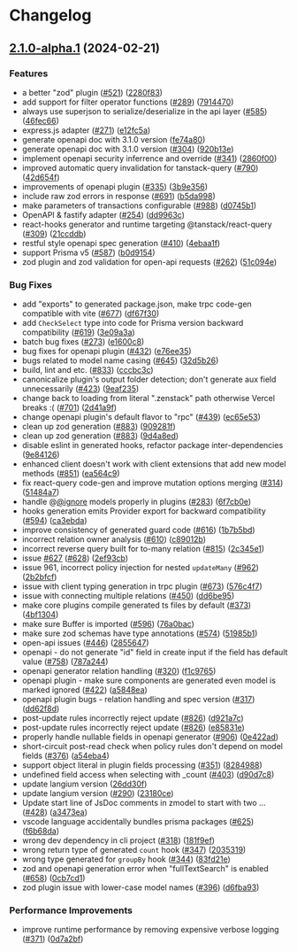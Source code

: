 # Changelog

## [2.1.0-alpha.1](https://github.com/zenstackhq/zenstack/compare/OpenAPI_Plugin-v2.0.0-alpha.1...OpenAPI_Plugin-v2.1.0-alpha.1) (2024-02-21)


### Features

* a better "zod" plugin ([#521](https://github.com/zenstackhq/zenstack/issues/521)) ([2280f83](https://github.com/zenstackhq/zenstack/commit/2280f83cd7f1f597fddfd6ab0c99417200124452))
* add support for filter operator functions ([#289](https://github.com/zenstackhq/zenstack/issues/289)) ([7914470](https://github.com/zenstackhq/zenstack/commit/79144709b3bd56adf0a30f27b69426702980b95f))
* always use superjson to serialize/deserialize in the api layer ([#585](https://github.com/zenstackhq/zenstack/issues/585)) ([46fec66](https://github.com/zenstackhq/zenstack/commit/46fec666c3af971010c69e467f08f55830655441))
* express.js adapter ([#271](https://github.com/zenstackhq/zenstack/issues/271)) ([e12fc5a](https://github.com/zenstackhq/zenstack/commit/e12fc5a4ca4c71c10c1d34fc4a1d19f9fb9f75bb))
* generate openapi doc with 3.1.0 version ([fe74a80](https://github.com/zenstackhq/zenstack/commit/fe74a805db4f84a534a1f2e6777d295bee66d3a8))
* generate openapi doc with 3.1.0 version ([#304](https://github.com/zenstackhq/zenstack/issues/304)) ([920b13e](https://github.com/zenstackhq/zenstack/commit/920b13e28bd28daa385c7cebf413733c71eb81b9))
* implement openapi security inferrence and override ([#341](https://github.com/zenstackhq/zenstack/issues/341)) ([2860f00](https://github.com/zenstackhq/zenstack/commit/2860f002e57d7772c0b7b9e9feabce7bae73c18c))
* improved automatic query invalidation for tanstack-query ([#790](https://github.com/zenstackhq/zenstack/issues/790)) ([42d654f](https://github.com/zenstackhq/zenstack/commit/42d654fcfaa40b09fde578db79792c69e1e3b908))
* improvements of openapi plugin ([#335](https://github.com/zenstackhq/zenstack/issues/335)) ([3b9e356](https://github.com/zenstackhq/zenstack/commit/3b9e3567b81eec050f208ae5e97ae0c2e544ab0f))
* include raw zod errors in response ([#691](https://github.com/zenstackhq/zenstack/issues/691)) ([b5da998](https://github.com/zenstackhq/zenstack/commit/b5da998b7fa11c19b85cebd0956803d854332b4d))
* make parameters of transactions configurable ([#988](https://github.com/zenstackhq/zenstack/issues/988)) ([d0745b1](https://github.com/zenstackhq/zenstack/commit/d0745b149a5ce6abfef546de0b9243ddc4f6e765))
* OpenAPI & fastify adapter ([#254](https://github.com/zenstackhq/zenstack/issues/254)) ([dd9963c](https://github.com/zenstackhq/zenstack/commit/dd9963cd35d414ebf61727bb4a5d9ad0c31100e0))
* react-hooks generator and runtime targeting @tanstack/react-query ([#309](https://github.com/zenstackhq/zenstack/issues/309)) ([21ccddb](https://github.com/zenstackhq/zenstack/commit/21ccddb9be437eabed35fbc62ae43c1e192d289e))
* restful style openapi spec generation ([#410](https://github.com/zenstackhq/zenstack/issues/410)) ([4ebaa1f](https://github.com/zenstackhq/zenstack/commit/4ebaa1fa4aa8e762a11fb24700f5cb4e1bfbe688))
* support Prisma v5 ([#587](https://github.com/zenstackhq/zenstack/issues/587)) ([b0d9154](https://github.com/zenstackhq/zenstack/commit/b0d9154270a89c6c93c7a8f1aada85c413d16d6f))
* zod plugin and zod validation for open-api requests ([#262](https://github.com/zenstackhq/zenstack/issues/262)) ([51c094e](https://github.com/zenstackhq/zenstack/commit/51c094e329df0d1ebb28239d5fe5ff4608065280))


### Bug Fixes

* add "exports" to generated package.json, make trpc code-gen compatible with vite ([#677](https://github.com/zenstackhq/zenstack/issues/677)) ([df67f30](https://github.com/zenstackhq/zenstack/commit/df67f301119db23e5048464de2f73bff1a2adffc))
* add `CheckSelect` type into code for Prisma version backward compatibility ([#619](https://github.com/zenstackhq/zenstack/issues/619)) ([3e09a3a](https://github.com/zenstackhq/zenstack/commit/3e09a3a6646ae0f6e393cc0f92991c9b5d0c4d29))
* batch bug fixes ([#273](https://github.com/zenstackhq/zenstack/issues/273)) ([e1600c8](https://github.com/zenstackhq/zenstack/commit/e1600c8bc69cb3cf51fb763a86b06834810236eb))
* bug fixes for openapi plugin ([#432](https://github.com/zenstackhq/zenstack/issues/432)) ([e76ee35](https://github.com/zenstackhq/zenstack/commit/e76ee35bdb9fb1ae3d4d99e94ccfc40a3b59f373))
* bugs related to model name casing ([#645](https://github.com/zenstackhq/zenstack/issues/645)) ([32d5b26](https://github.com/zenstackhq/zenstack/commit/32d5b262cacdd03209a56027e4c2cbda1bc408c0))
* build, lint and etc. ([#833](https://github.com/zenstackhq/zenstack/issues/833)) ([cccbc3c](https://github.com/zenstackhq/zenstack/commit/cccbc3c82ad522d40bc76ad7b84b1305d378b1db))
* canonicalize plugin's output folder detection; don't generate aux field unnecessarily ([#423](https://github.com/zenstackhq/zenstack/issues/423)) ([9eaf235](https://github.com/zenstackhq/zenstack/commit/9eaf2353e479a7c967af42a0cd6ed6b9afeded4a))
* change back to loading from literal ".zenstack" path otherwise Vercel breaks :( ([#701](https://github.com/zenstackhq/zenstack/issues/701)) ([2d41a9f](https://github.com/zenstackhq/zenstack/commit/2d41a9fcffab2fa228356a5cc45b4c2ecd62fd63))
* change openapi plugin's default flavor to "rpc" ([#439](https://github.com/zenstackhq/zenstack/issues/439)) ([ec65e53](https://github.com/zenstackhq/zenstack/commit/ec65e53f202e3e02ea98a9c88682c106dcbafc76))
* clean up zod generation ([#883](https://github.com/zenstackhq/zenstack/issues/883)) ([909281f](https://github.com/zenstackhq/zenstack/commit/909281f8090734322c0cab09d0187b6b5e813c9a))
* clean up zod generation ([#883](https://github.com/zenstackhq/zenstack/issues/883)) ([9d4a8ed](https://github.com/zenstackhq/zenstack/commit/9d4a8ede7d42d1966fd5a12d64a5992092f4bc7d))
* disable eslint in generated hooks, refactor package inter-dependencies ([9e84126](https://github.com/zenstackhq/zenstack/commit/9e8412645e06f0bf63f85c8bb61ad00384fdef99))
* enhanced client doesn't work with client extensions that add new model methods ([#851](https://github.com/zenstackhq/zenstack/issues/851)) ([ea564c9](https://github.com/zenstackhq/zenstack/commit/ea564c93e9ca2a888c0e53216633d66c733f6beb))
* fix react-query code-gen and improve mutation options merging ([#314](https://github.com/zenstackhq/zenstack/issues/314)) ([51484a7](https://github.com/zenstackhq/zenstack/commit/51484a76f90e5efd0a651bab9f6aa864baab95f2))
* handle @[@ignore](https://github.com/ignore) models properly in plugins ([#283](https://github.com/zenstackhq/zenstack/issues/283)) ([6f7cb0e](https://github.com/zenstackhq/zenstack/commit/6f7cb0e6513d606c98b097c65c0573ad1f006b2c))
* hooks generation emits Provider export for backward compatibility ([#594](https://github.com/zenstackhq/zenstack/issues/594)) ([ca3ebda](https://github.com/zenstackhq/zenstack/commit/ca3ebdae4e213d3901bb5834fd9ebf1217da94a7))
* improve consistency of generated guard code ([#616](https://github.com/zenstackhq/zenstack/issues/616)) ([1b7b5bd](https://github.com/zenstackhq/zenstack/commit/1b7b5bda3f5106d31b7f5e70be27158fb8217600))
* incorrect relation owner analysis ([#610](https://github.com/zenstackhq/zenstack/issues/610)) ([c89012b](https://github.com/zenstackhq/zenstack/commit/c89012bcb8d32588cc7f5a1df19088292e571cec))
* incorrect reverse query built for to-many relation ([#815](https://github.com/zenstackhq/zenstack/issues/815)) ([2c345e1](https://github.com/zenstackhq/zenstack/commit/2c345e1d4fe7274b7a08c1178afccede1d694327))
* issue [#627](https://github.com/zenstackhq/zenstack/issues/627) ([#628](https://github.com/zenstackhq/zenstack/issues/628)) ([2ef93cb](https://github.com/zenstackhq/zenstack/commit/2ef93cb932e7aed6923cd3d7e69069d0c9ff161b))
* issue 961, incorrect policy injection for nested `updateMany` ([#962](https://github.com/zenstackhq/zenstack/issues/962)) ([2b2bfcf](https://github.com/zenstackhq/zenstack/commit/2b2bfcff965f9a70ff2764e6fbc7613b6f061685))
* issue with client typing generation in trpc plugin ([#673](https://github.com/zenstackhq/zenstack/issues/673)) ([576c4f7](https://github.com/zenstackhq/zenstack/commit/576c4f7a4858dfa2dcb9c1a7f75af8d1ca48a8ce))
* issue with connecting multiple relations ([#450](https://github.com/zenstackhq/zenstack/issues/450)) ([dd6be95](https://github.com/zenstackhq/zenstack/commit/dd6be9509c46fd4dfff500a53070259410b6a61f))
* make core plugins compile generated ts files by default ([#373](https://github.com/zenstackhq/zenstack/issues/373)) ([4bf1304](https://github.com/zenstackhq/zenstack/commit/4bf1304c6518cc027b1a1f2d33fea70979d9d94b))
* make sure Buffer is imported ([#596](https://github.com/zenstackhq/zenstack/issues/596)) ([76a0bac](https://github.com/zenstackhq/zenstack/commit/76a0bac9c63707baf34a072e398b63156c1e0640))
* make sure zod schemas have type annotations ([#574](https://github.com/zenstackhq/zenstack/issues/574)) ([51985b1](https://github.com/zenstackhq/zenstack/commit/51985b1279dca8e82a7275330a7b6597f37d15a4))
* open-api issues ([#446](https://github.com/zenstackhq/zenstack/issues/446)) ([2855647](https://github.com/zenstackhq/zenstack/commit/285564751094797da8484bf041a9d3a4eafafc9d))
* openapi - do not generate "id" field in create input if the field has default value ([#758](https://github.com/zenstackhq/zenstack/issues/758)) ([787a244](https://github.com/zenstackhq/zenstack/commit/787a24453c3a32250260ebc138c26a829074ae8f))
* openapi generator relation handling ([#320](https://github.com/zenstackhq/zenstack/issues/320)) ([f1c9765](https://github.com/zenstackhq/zenstack/commit/f1c9765b778f8fb476c015a2f3bbe72dd94ef6b0))
* openapi plugin - make sure components are generated even model is marked ignored ([#422](https://github.com/zenstackhq/zenstack/issues/422)) ([a5848ea](https://github.com/zenstackhq/zenstack/commit/a5848ea5ef85e4715d8618a67c427c8f2e081b3f))
* openapi plugin bugs - relation handling and spec version ([#317](https://github.com/zenstackhq/zenstack/issues/317)) ([dd62f8d](https://github.com/zenstackhq/zenstack/commit/dd62f8d13c97c56a4247245b619c1fce46b82f89))
* post-update rules incorrectly reject update ([#826](https://github.com/zenstackhq/zenstack/issues/826)) ([d921a7c](https://github.com/zenstackhq/zenstack/commit/d921a7ca6bef0341ccf5bc50e195156695129e7f))
* post-update rules incorrectly reject update ([#826](https://github.com/zenstackhq/zenstack/issues/826)) ([e85831e](https://github.com/zenstackhq/zenstack/commit/e85831e98d08a433febb5a8fecf8d539150ced08))
* properly handle nullable fields in openapi generator ([#906](https://github.com/zenstackhq/zenstack/issues/906)) ([0e422ad](https://github.com/zenstackhq/zenstack/commit/0e422adf1a7f274b850eeba09ef1781b13ce9f1b))
* short-circuit post-read check when policy rules don't depend on model fields ([#376](https://github.com/zenstackhq/zenstack/issues/376)) ([a54eba4](https://github.com/zenstackhq/zenstack/commit/a54eba45f64382ed070e5aeabe0c8dc263bebc0d))
* support object literal in plugin fields processing ([#351](https://github.com/zenstackhq/zenstack/issues/351)) ([8284988](https://github.com/zenstackhq/zenstack/commit/8284988cf12c3c4f3983c36c3658201db5509b2c))
* undefined field access when selecting with _count ([#403](https://github.com/zenstackhq/zenstack/issues/403)) ([d90d7c8](https://github.com/zenstackhq/zenstack/commit/d90d7c83e95d33c85e9c3b4b650e014ee76136c3))
* update langium version ([26dd30f](https://github.com/zenstackhq/zenstack/commit/26dd30f8a00e030d4ec605cf0b88261e2944c43a))
* update langium version ([#290](https://github.com/zenstackhq/zenstack/issues/290)) ([23180ce](https://github.com/zenstackhq/zenstack/commit/23180cee63fd5a140d154857c170d597224679e6))
* Update start line of JsDoc comments in zmodel to start with two … ([#428](https://github.com/zenstackhq/zenstack/issues/428)) ([a3473ea](https://github.com/zenstackhq/zenstack/commit/a3473eaec2d32d06c2a51442fbd0d81a435e1197))
* vscode language accidentally bundles prisma packages  ([#625](https://github.com/zenstackhq/zenstack/issues/625)) ([f6b68da](https://github.com/zenstackhq/zenstack/commit/f6b68dabc9e089230bc6d8f8e802e8fbc43a8a69))
* wrong dev dependency in cli project ([#318](https://github.com/zenstackhq/zenstack/issues/318)) ([181f9ef](https://github.com/zenstackhq/zenstack/commit/181f9ef17899d11d23369f1d485c2d964e2d4561))
* wrong return type of generated `count` hook ([#347](https://github.com/zenstackhq/zenstack/issues/347)) ([2035319](https://github.com/zenstackhq/zenstack/commit/2035319a030369dc0c847eaac248f2d9acdc7c7b))
* wrong type generated for `groupBy` hook ([#344](https://github.com/zenstackhq/zenstack/issues/344)) ([83fd21e](https://github.com/zenstackhq/zenstack/commit/83fd21e5b2c55ca182386be61151386f0400bdd0))
* zod and openapi generation error when "fullTextSearch" is enabled ([#658](https://github.com/zenstackhq/zenstack/issues/658)) ([0cb7cd1](https://github.com/zenstackhq/zenstack/commit/0cb7cd1ae5e8c5d4a72d0891c9624291aafcbcd8))
* zod plugin issue with lower-case model names ([#396](https://github.com/zenstackhq/zenstack/issues/396)) ([d6fba93](https://github.com/zenstackhq/zenstack/commit/d6fba93e2f0149c14f67d4cd0b4e9cdb6eee73a5))


### Performance Improvements

* improve runtime performance by removing expensive verbose logging ([#371](https://github.com/zenstackhq/zenstack/issues/371)) ([0d7a2bf](https://github.com/zenstackhq/zenstack/commit/0d7a2bf417c6ea5cc5c6c3568593a0fbe7d7903e))

